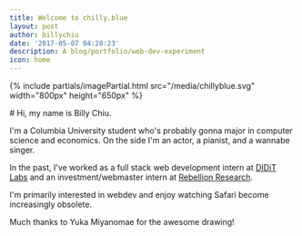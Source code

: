 ```yaml
---
title: Welcome to chilly.blue
layout: post
author: billychiu
date: '2017-05-07 04:28:23'
description: A blog/portfolio/web-dev-experiment
icon: home
---
```


{% include partials/imagePartial.html src="/media/chillyblue.svg" width="800px" height="650px" %}
<br>
<div class="center-button">
<div class="center-button-text" markdown="1">
# Hi, my name is Billy Chiu.

I'm a Columbia University student who's probably gonna major in computer science and economics. On the side I'm an actor, a pianist, and a wannabe singer.

In the past, I've worked as a full stack web development intern at [DIDiT Labs](http://diditlabs.com/) and an investment/webmaster intern at [Rebellion Research](https://www.rebellionresearch.com/).  

I'm primarily interested in webdev and enjoy watching Safari become increasingly obsolete.

Much thanks to Yuka Miyanomae for the awesome drawing!
</div>
</div>


